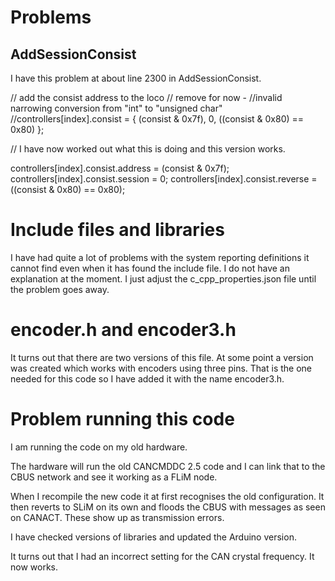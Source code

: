 # Problems

## AddSessionConsist

I have this problem at about line 2300 in AddSessionConsist.

  // add the consist address to the loco
  // remove for now -
  //invalid narrowing conversion from "int" to "unsigned char"
  //controllers[index].consist = { (consist & 0x7f), 0, ((consist & 0x80) == 0x80) };
  
  // I have now worked out what this is doing and this version works.

  controllers[index].consist.address = (consist & 0x7f);
  controllers[index].consist.session = 0;
  controllers[index].consist.reverse = ((consist & 0x80) == 0x80);

# Include files and libraries

I have had quite a lot of problems with the system reporting definitions it cannot find even when it has found the include file. I do not have an explanation at the moment. I just adjust the c_cpp_properties.json file until the problem goes away.

# encoder.h and encoder3.h

It turns out that there are two versions of this file. At some point a version was created which works with encoders using three pins. That is the one needed for this code so I have added it with the name encoder3.h.

  
# Problem running this code

I am running the code on my old hardware.

The hardware will run the old CANCMDDC 2.5 code and I can link that to the CBUS network and see it working as a FLiM node.

When I recompile the new code it at first recognises the old configuration. It then reverts to SLiM on its own and floods the CBUS with messages as seen on CANACT. These show up as transmission errors.

I have checked versions of libraries and updated the Arduino version.

It turns out that I had an incorrect setting for the CAN crystal frequency. It now works.

